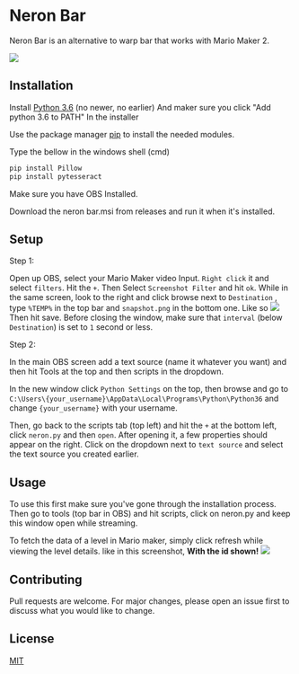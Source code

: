 # Neron Bar

Neron Bar is an alternative to warp bar that works with Mario Maker 2.

![](https://i.imgur.com/k2TxHBA.png)

## Installation


Install [Python 3.6](https://www.python.org/ftp/python/3.6.0/python-3.6.0-amd64-webinstall.exe) (no newer, no earlier) And maker sure you  click "Add python 3.6 to PATH" In the installer

Use the package manager [pip](https://pip.pypa.io/en/stable/) to install the needed modules.

Type the bellow in the windows shell (cmd)
```bash
pip install Pillow
pip install pytesseract
```

Make sure you have OBS Installed.

Download the neron bar.msi from releases and run it when it's installed.


## Setup

Step 1:

Open up OBS, select your Mario Maker video Input. `Right click` it and select `filters`. Hit the `+`. Then Select `Screenshot Filter`   and hit `ok`.
While in the same screen, look to the right and click browse next to `Destination` , type `%TEMP%` in the top bar and `snapshot.png`     in the bottom one. Like so ![](https://i.imgur.com/L0kjOoR.png)
Then hit save.
Before closing the window, make sure that `interval` (below `Destination`) is set to `1` second or less.


Step 2:

In the main OBS screen add a text source (name it whatever you want) and then hit Tools at the top and then scripts in the dropdown.

In the new window click `Python Settings` on the top, then browse and go to `C:\Users\{your_username}\AppData\Local\Programs\Python\Python36` and change `{your_username}` with your username.

Then, go back to the scripts tab (top left) and hit the `+` at the bottom left, click `neron.py` and then `open`.
After opening it, a few properties should appear on the right. Click on the dropdown next to `text source` and select the text source you created earlier.
  


## Usage

To use this first make sure you've gone through the installation process. Then go to tools (top bar in OBS) and hit scripts, click on neron.py and keep this window open while streaming.

To fetch the data of a level in Mario maker, simply click refresh while viewing the level details. like in this screenshot, 
**With the id shown!** ![](https://i.imgur.com/HqZYPZu.png)


## Contributing
Pull requests are welcome. For major changes, please open an issue first to discuss what you would like to change.


## License
[MIT](https://choosealicense.com/licenses/mit/)
